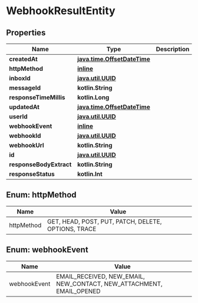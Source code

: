 
# WebhookResultEntity

## Properties
Name | Type | Description | Notes
------------ | ------------- | ------------- | -------------
**createdAt** | [**java.time.OffsetDateTime**](java.time.OffsetDateTime) |  | 
**httpMethod** | [**inline**](#HttpMethodEnum) |  | 
**inboxId** | [**java.util.UUID**](java.util.UUID) |  | 
**messageId** | **kotlin.String** |  | 
**responseTimeMillis** | **kotlin.Long** |  | 
**updatedAt** | [**java.time.OffsetDateTime**](java.time.OffsetDateTime) |  | 
**userId** | [**java.util.UUID**](java.util.UUID) |  | 
**webhookEvent** | [**inline**](#WebhookEventEnum) |  | 
**webhookId** | [**java.util.UUID**](java.util.UUID) |  | 
**webhookUrl** | **kotlin.String** |  | 
**id** | [**java.util.UUID**](java.util.UUID) |  |  [optional]
**responseBodyExtract** | **kotlin.String** |  |  [optional]
**responseStatus** | **kotlin.Int** |  |  [optional]


<a name="HttpMethodEnum"></a>
## Enum: httpMethod
Name | Value
---- | -----
httpMethod | GET, HEAD, POST, PUT, PATCH, DELETE, OPTIONS, TRACE


<a name="WebhookEventEnum"></a>
## Enum: webhookEvent
Name | Value
---- | -----
webhookEvent | EMAIL_RECEIVED, NEW_EMAIL, NEW_CONTACT, NEW_ATTACHMENT, EMAIL_OPENED



